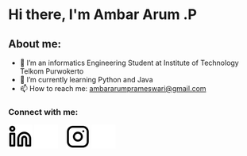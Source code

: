 # Hi there, I'm Ambar Arum .P
## About me:
- 🔭 I’m an informatics Engineering Student at Institute of Technology Telkom Purwokerto
- 🌱 I’m currently learning Python and Java
- 📫 How to reach me: ambararumprameswari@gmail.com

### Connect with me:

[![website](./img/linkedin-light.svg)](https://www.linkedin.com/in/ambar-arum-prameswari#gh-light-mode-only)
[![website](./img/linkedin-dark.svg)](https://www.linkedin.com/in/ambar-arum-prameswari#gh-dark-mode-only)
&nbsp;&nbsp;
[![website](./img/instagram-light.svg)](https://instagram.com/ambar_prameswari?igshid=MzMyNGUyNmU2YQ==)
[![website](./img/instagram-dark.svg)](https://instagram.com/ambar_prameswari?igshid=MzMyNGUyNmU2YQ==)



[webdev]: https://github.com/ambararum/ambararum
